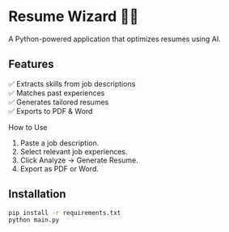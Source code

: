 # Resume Wizard 📝🚀
A Python-powered application that optimizes resumes using AI.

## Features
✅ Extracts skills from job descriptions  
✅ Matches past experiences  
✅ Generates tailored resumes  
✅ Exports to PDF & Word  

How to Use
1.  Paste a job description.
2.  Select relevant job experiences.
3.  Click Analyze → Generate Resume.
4.  Export as PDF or Word.

## Installation
```sh
pip install -r requirements.txt
python main.py
